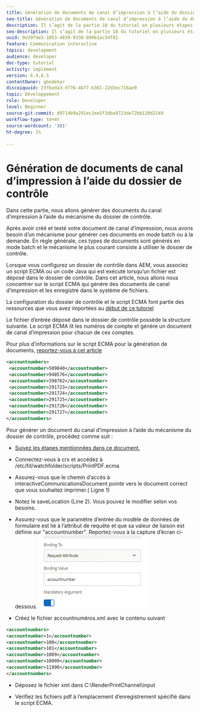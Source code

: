 ```yaml
---
title: Génération de documents de canal d’impression à l’aide du dossier de contrôle
seo-title: Génération de documents de canal d’impression à l’aide du dossier de contrôle
description: Il s’agit de la partie 10 du tutoriel en plusieurs étapes pour créer votre premier document de communication interactive pour le canal d’impression. Dans cette partie, nous allons générer des documents du canal d’impression à l’aide du mécanisme du dossier de contrôle.
seo-description: Il s’agit de la partie 10 du tutoriel en plusieurs étapes pour créer votre premier document de communication interactive pour le canal d’impression. Dans cette partie, nous allons générer des documents du canal d’impression à l’aide du mécanisme du dossier de contrôle.
uuid: 9e39f4e3-1053-4839-9338-09961ac54f81
feature: Communication interactive
topics: development
audience: developer
doc-type: tutorial
activity: implement
version: 6.4,6.5
contentOwner: gbedekar
discoiquuid: 23fbada3-d776-4b77-b381-22d3ec716ae9
topic: Développement
role: Developer
level: Beginner
source-git-commit: d9714b9a291ec3ee5f3dba9723de72bb120d2149
workflow-type: tm+mt
source-wordcount: '381'
ht-degree: 1%

---
```



# Génération de documents de canal d’impression à l’aide du dossier de contrôle

Dans cette partie, nous allons générer des documents du canal d’impression à l’aide du mécanisme du dossier de contrôle.

Après avoir créé et testé votre document de canal d’impression, nous avons besoin d’un mécanisme pour générer ces documents en mode batch ou à la demande. En règle générale, ces types de documents sont générés en mode batch et le mécanisme le plus courant consiste à utiliser le dossier de contrôle.

Lorsque vous configurez un dossier de contrôle dans AEM, vous associez un script ECMA ou un code Java qui est exécuté lorsqu’un fichier est déposé dans le dossier de contrôle. Dans cet article, nous allons nous concentrer sur le script ECMA qui génère des documents de canal d’impression et les enregistre dans le système de fichiers.

La configuration du dossier de contrôle et le script ECMA font partie des ressources que vous avez importées au [début de ce tutoriel](introduction.md)

Le fichier d’entrée déposé dans le dossier de contrôle possède la structure suivante. Le script ECMA lit les numéros de compte et génère un document de canal d’impression pour chacun de ces comptes.

Pour plus d’informations sur le script ECMA pour la génération de documents, [reportez-vous à cet article](/help/forms/interactive-communications/generating-interactive-communications-print-document-using-api-tutorial-use.md)

```xml
<accountnumbers>
 <accountnumber>509840</accountnumber>
 <accountnumber>948576</accountnumber>
 <accountnumber>398762</accountnumber>
 <accountnumber>291723</accountnumber>
 <accountnumber>291724</accountnumber>
 <accountnumber>291725</accountnumber>
 <accountnumber>291726</accountnumber>
 <accountnumber>291727</accountnumber>
</accountnumbers>
```

Pour générer un document du canal d’impression à l’aide du mécanisme du dossier de contrôle, procédez comme suit :

* [Suivez les étapes mentionnées dans ce document.](/help/forms/adaptive-forms/service-user-tutorial-develop.md)

* Connectez-vous à crx et accédez à /etc/fd/watchfolder/scripts/PrintPDF.ecma

* Assurez-vous que le chemin d’accès à interactiveCommunicationsDocument pointe vers le document correct que vous souhaitez imprimer.( Ligne 1)
* Notez le saveLocation (Line 2). Vous pouvez le modifier selon vos besoins.
* Assurez-vous que le paramètre d’entrée du modèle de données de formulaire est lié à l’attribut de requête et que sa valeur de liaison est définie sur &quot;accountnumber&quot;. Reportez-vous à la capture d’écran ci-dessous.
   ![request](assets/requestattributeprintchannel.gif)

* Créez le fichier accountnuméros.xml avec le contenu suivant

```xml
<accountnumbers>
<accountnumber>1</accountnumber>
<accountnumber>100</accountnumber>
<accountnumber>101</accountnumber>
<accountnumber>1009</accountnumber>
<accountnumber>10009</accountnumber>
<accountnumber>11990</accountnumber>
</accountnumbers>
```

* Déposez le fichier xml dans C:\RenderPrintChannel\input

* Vérifiez les fichiers pdf à l’emplacement d’enregistrement spécifié dans le script ECMA.




